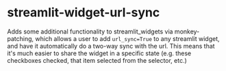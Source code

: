 # streamlit-widget-url-sync

Adds some additional functionality to streamlit_widgets via monkey-patching, which
allows a user to add `url_sync=True` to any streamlit widget, and have it automatically
do a two-way sync with the url. This means that it's much easier to share the
widget in a specific state (e.g. these checkboxes checked, that item selected from the
selector, etc.)
